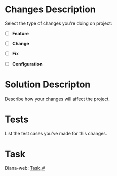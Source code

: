 # Changes Description

Select the type of changes you're doing on project:

- [ ] **Feature**
- [ ] **Change**
- [ ] **Fix**
- [ ] **Configuration**



# Solution Descripton

Describe how your changes will affect the project.


# Tests

List the test cases you've made for this changes.


# Task

Diana-web: [Task_#](task_url)
